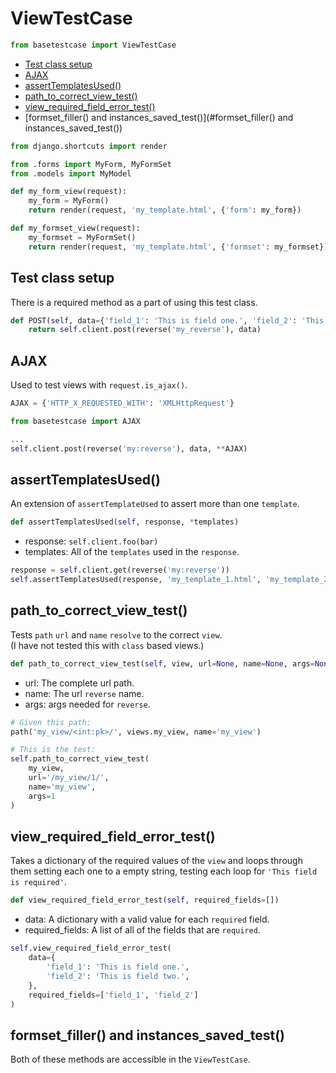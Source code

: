 
# ViewTestCase
```python
from basetestcase import ViewTestCase
```
- [Test class setup](#Test-class-setup)
- [AJAX](#AJAX)
- [assertTemplatesUsed()](#assertTemplatesUsed())
- [path_to_correct_view_test()](#path_to_correct_view_test())
- [view_required_field_error_test()](#view_required_field_error_test())
- [formset_filler() and instances_saved_test()](#formset_filler() and instances_saved_test())

```python
from django.shortcuts import render

from .forms import MyForm, MyFormSet
from .models import MyModel

def my_form_view(request):
    my_form = MyForm()
    return render(request, 'my_template.html', {'form': my_form})

def my_formset_view(request):
    my_formset = MyFormSet()
    return render(request, 'my_template.html', {'formset': my_formset})
```

## Test class setup
There is a required method as a part of using this test class.

```python
def POST(self, data={'field_1': 'This is field one.', 'field_2': 'This is field two.'}):
    return self.client.post(reverse('my_reverse'), data)
```

## AJAX
Used to test views with `request.is_ajax()`.

```python
AJAX = {'HTTP_X_REQUESTED_WITH': 'XMLHttpRequest'}
```

```python
from basetestcase import AJAX

...
self.client.post(reverse('my:reverse'), data, **AJAX)
```

## assertTemplatesUsed()
An extension of `assertTemplateUsed` to assert more than one `template`.

```python
def assertTemplatesUsed(self, response, *templates)
```
- response: `self.client.foo(bar)`
- templates: All of the `templates` used in the `response`.

```python
response = self.client.get(reverse('my:reverse'))
self.assertTemplatesUsed(response, 'my_template_1.html', 'my_template_2.html')
```

## path_to_correct_view_test()
Tests `path` `url` and `name` `resolve` to the correct `view`.<br />
(I have not tested this with `class` based views.)

```python
def path_to_correct_view_test(self, view, url=None, name=None, args=None)
```
- url: The complete url path.
- name: The url `reverse` name.
- args: args needed for `reverse`.

```python
# Given this path:
path('my_view/<int:pk>/', views.my_view, name='my_view')

# This is the test:
self.path_to_correct_view_test(
    my_view,
    url='/my_view/1/',
    name='my_view',
    args=1
)
```

## view_required_field_error_test()
Takes a dictionary of the required values of the `view` and
loops through them setting each one to a empty string, testing
each loop for `'This field is required'`.

```python
def view_required_field_error_test(self, required_fields=[])
```
- data: A dictionary with a valid value for each `required` field.
- required_fields: A list of all of the fields that are `required`.

```python
self.view_required_field_error_test(
    data={
        'field_1': 'This is field one.',
        'field_2': 'This is field two.',
    },
    required_fields=['field_1', 'field_2']
)
```

## formset_filler() and instances_saved_test()
Both of these methods are accessible in the `ViewTestCase`.
